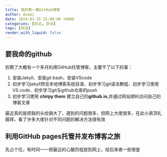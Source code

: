 ```yaml
---
title: 我的第一篇GitHub博客
author: Asami
date: 2024-03-25 15:00:00 +0800
categories: [日记, 杂谈]
tags: [杂谈]
render_with_liquid: false
---
```


## 要我命的github
折腾了大概有一个多月利用GitHub托管博客，主要干了以下的事：
1. 安装Jekyll、安装git bash、安装VScode
2. 初步学习jekyll预览本地博客系统目录、初步学习git语法教程、初步学习使用VS code、初步学习git与github仓库的push
3. 初步学习使用 **chirpy them** 建立自己的**github.io**,并通过网站顺利访问自己的博客文章

最近真的是把我的头给搞大了，遇到的问题很多，但网上大佬很多，在此小弟顶礼膜拜，看了许多大佬针对不同问题的解决方法很有效

## 利用GitHub pages托管并发布博客之旅
先占个位，有时间一一把最近的心酸历程放到网上，给后来者一些借鉴